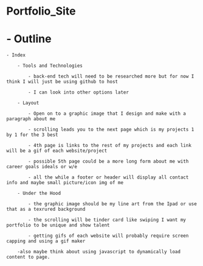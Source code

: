 # Portfolio_Site

# - Outline

    - Index
        
        - Tools and Technologies

            - back-end tech will need to be researched more but for now I think I will just be using github to host

            - I can look into other options later 
        
        - Layout

            - Open on to a graphic image that I design and make with a paragraph about me 

            - scrolling leads you to the next page which is my projects 1 by 1 for the 3 best

            - 4th page is links to the rest of my projects and each link will be a gif of each website/project

            - possible 5th page could be a more long form about me with career goals ideals or w/e

            - all the while a footer or header will display all contact info and maybe small picture/icon img of me
        
        - Under the Hood

            - the graphic image should be my line art from the Ipad or use that as a texrured background

            - the scrolling will be tinder card like swiping I want my portfolio to be unique and show talent

            - getting gifs of each website will probably require screen capping and using a gif maker

        -also maybe think about using javascript to dynamically load content to page.

        